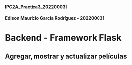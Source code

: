 #### IPC2A_Practica3_202200031
#### Edison Mauricio García Rodríguez - 202200031
# Backend - Framework Flask
## Agregar, mostrar y actualizar películas
